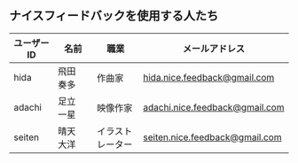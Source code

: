 

## ナイスフィードバックを使用する人たち


| ユーザーID | 名前 | 職業 | メールアドレス |
| ---- | ---- | ---- | ---- |
| hida | 飛田　奏多 | 作曲家 | hida.nice.feedback@gmail.com
| adachi | 足立　一星 | 映像作家 | adachi.nice.feedback@gmail.com
| seiten | 晴天　大洋 | イラストレーター | seiten.nice.feedback@gmail.com



